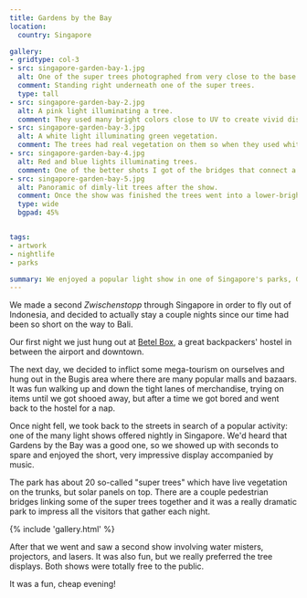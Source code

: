 ```yaml
---
title: Gardens by the Bay
location:
  country: Singapore

gallery:
- gridtype: col-3
- src: singapore-garden-bay-1.jpg
  alt: One of the super trees photographed from very close to the base.
  comment: Standing right underneath one of the super trees.
  type: tall
- src: singapore-garden-bay-2.jpg
  alt: A pink light illuminating a tree.
  comment: They used many bright colors close to UV to create vivid displays.
- src: singapore-garden-bay-3.jpg
  alt: A white light illuminating green vegetation.
  comment: The trees had real vegetation on them so when they used white lights, it looked green.
- src: singapore-garden-bay-4.jpg
  alt: Red and blue lights illuminating trees.
  comment: One of the better shots I got of the bridges that connect a few of the trees.
- src: singapore-garden-bay-5.jpg
  alt: Panoramic of dimly-lit trees after the show.
  comment: Once the show was finished the trees went into a lower-brightness mode and stayed this way until we left.
  type: wide
  bgpad: 45%


tags:
- artwork
- nightlife
- parks

summary: We enjoyed a popular light show in one of Singapore's parks, Gardens By the Bay.
---
```


We made a second <em lang="de">Zwischenstopp</em> through Singapore in order to fly out of Indonesia, and decided to actually stay a couple nights since our time had been so short on the way to Bali.

Our first night we just hung out at [Betel Box](https://www.tripadvisor.com.sg/Hotel_Review-g294265-d547088-Reviews-Betel_Box_Hostel-Singapore.html), a great backpackers' hostel in between the airport and downtown.

The next day, we decided to inflict some mega-tourism on ourselves and hung out in the Bugis area where there are many popular malls and bazaars. It was fun walking up and down the tight lanes of merchandise, trying on items until we got shooed away, but after a time we got bored and went back to the hostel for a nap.

Once night fell, we took back to the streets in search of a popular activity: one of the many light shows offered nightly in Singapore. We'd heard that Gardens by the Bay was a good one, so we showed up with seconds to spare and enjoyed the short, very impressive display accompanied by music.

The park has about 20 so-called "super trees" which have live vegetation on the trunks, but solar panels on top. There are a couple pedestrian bridges linking some of the super trees together and it was a really dramatic park to impress all the visitors that gather each night.

{% include 'gallery.html' %}

After that we went and saw a second show involving water misters, projectors, and lasers. It was also fun, but we really preferred the tree displays. Both shows were totally free to the public.

It was a fun, cheap evening!
